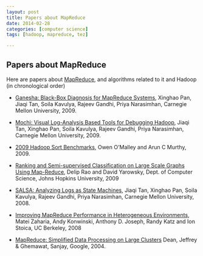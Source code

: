 ```yaml
---
layout: post
title: Papers about MapReduce
date: 2014-02-28 
categories: [computer science]
tags: [hadoop, mapreduce, tez]

---
```



Papers about MapReduce
---

<span class="anchor" id="line-2"></span><span class="anchor" id="line-3"></span><p class="line862">Here are papers about <a href="/hadoop/MapReduce">MapReduce</a>, and algorithms related to it and Hadoop (in chronological order) <span class="anchor" id="line-4"></span><span class="anchor" id="line-5"></span><ul><li><p class="line891"><a class="http" href="http://www.sigmetrics.org/conferences/sigmetrics/2009/workshops/papers_hotmetrics/session1_1.pdf">Ganesha: Black-Box Diagnosis for MapReduce Systems</a>, Xinghao Pan, Jiaqi Tan, Soila Kavulya, Rajeev Gandhi, Priya Narasimhan, Carnegie Mellon University, 2009. <span class="anchor" id="line-6"></span></li><li><p class="line891"><a class="http" href="http://www.usenix.org/event/hotcloud09/tech/full_papers/tan.pdf">Mochi: Visual Log-Analysis Based Tools for Debugging Hadoop</a>, Jiaqi Tan, Xinghao Pan, Soila Kavulya, Rajeev Gandhi, Priya Narasimhan, Carnegie Mellon University, 2009. <span class="anchor" id="line-7"></span></li><li><p class="line891"><a class="http" href="http://developer.yahoo.com/blogs/hadoop/Yahoo2009.pdf">2009 Hadoop Sort Benchmarks</a>, Owen O'Malley and Arun C Murthy, 2009. <span class="anchor" id="line-8"></span></li><li><p class="line891"><a class="http" href="http://www.clsp.jhu.edu/~delip/nocrawl/textgraphs09.pdf">Ranking and Semi-supervised Classification on Large Scale Graphs Using Map-Reduce</a>,  Delip Rao and David Yarowsky, Dept. of Computer Science, Johns Hopkins University, 2009 <span class="anchor" id="line-9"></span></li><li><p class="line891"><a class="http" href="http://www.usenix.org/event/wasl08/tech/full_papers/tan/tan.pdf">SALSA: Analyzing Logs as State Machines</a>, Jiaqi Tan, Xinghao Pan, Soila Kavulya, Rajeev Gandhi, Priya Narasimhan, Carnegie Mellon University, 2008. <span class="anchor" id="line-10"></span></li><li><p class="line891"><a class="http" href="http://www.usenix.org/events/osdi08/tech/full_papers/zaharia/zaharia.pdf">Improving MapReduce Performance in Heterogeneous Environments</a>, Matei Zaharia, Andy Konwinski, Anthony D. Joseph, Randy Katz and Ion Stoica, UC Berkeley, 2008 <span class="anchor" id="line-11"></span></li><li><p class="line891"><a class="http" href="http://labs.google.com/papers/mapreduce.html">MapReduce: Simplified Data Processing on Large Clusters</a> Dean, Jeffrey &amp; Ghemawat, Sanjay, Google, 2004. <span class="anchor" id="line-12"></span></li></ul><span class="anchor" id="bottom"></span></div>

